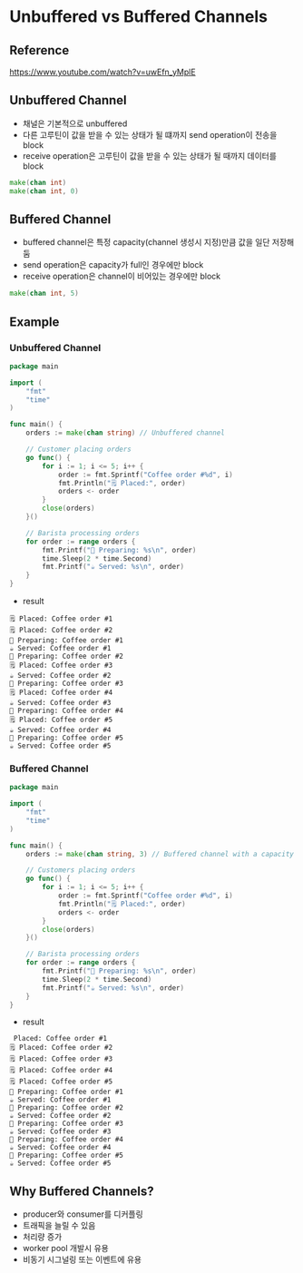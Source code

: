 # Unbuffered vs Buffered Channels

## Reference

https://www.youtube.com/watch?v=uwEfn_yMplE

## Unbuffered Channel

- 채널은 기본적으로 unbuffered
- 다른 고루틴이 값을 받을 수 있는 상태가 될 떄까지 send operation이 전송을 block
- receive operation은 고루틴이 값을 받을 수 있는 상태가 될 때까지 데이터를 block

```go
make(chan int)
make(chan int, 0)
```

## Buffered Channel

- buffered channel은 특정 capacity(channel 생성시 지정)만큼 값을 일단 저장해둠
- send operation은 capacity가 full인 경우에만 block
- receive operation은 channel이 비어있는 경우에만 block

```go
make(chan int, 5)
```

## Example

### Unbuffered Channel 

```go
package main

import (
	"fmt"
	"time"
)

func main() {
	orders := make(chan string) // Unbuffered channel

	// Customer placing orders
	go func() {
		for i := 1; i <= 5; i++ {
			order := fmt.Sprintf("Coffee order #%d", i)
			fmt.Println("🗒️ Placed:", order)
			orders <- order
		}
		close(orders)
	}()

	// Barista processing orders
	for order := range orders {
		fmt.Printf("🫘 Preparing: %s\n", order)
		time.Sleep(2 * time.Second)
		fmt.Printf("☕️ Served: %s\n", order)
	}
}
```

- result

```
🗒️ Placed: Coffee order #1
🗒️ Placed: Coffee order #2
🫘 Preparing: Coffee order #1
☕️ Served: Coffee order #1
🫘 Preparing: Coffee order #2
🗒️ Placed: Coffee order #3
☕️ Served: Coffee order #2
🫘 Preparing: Coffee order #3
🗒️ Placed: Coffee order #4
☕️ Served: Coffee order #3
🫘 Preparing: Coffee order #4
🗒️ Placed: Coffee order #5
☕️ Served: Coffee order #4
🫘 Preparing: Coffee order #5
☕️ Served: Coffee order #5
```

### Buffered Channel

```go
package main

import (
	"fmt"
	"time"
)

func main() {
	orders := make(chan string, 3) // Buffered channel with a capacity of 3

	// Customers placing orders
	go func() {
		for i := 1; i <= 5; i++ {
			order := fmt.Sprintf("Coffee order #%d", i)
			fmt.Println("🗒️ Placed:", order)
			orders <- order
		}
		close(orders)
	}()

	// Barista processing orders
	for order := range orders {
		fmt.Printf("🫘 Preparing: %s\n", order)
		time.Sleep(2 * time.Second)
		fmt.Printf("☕️ Served: %s\n", order)
	}
}

```

- result

```
 Placed: Coffee order #1
🗒️ Placed: Coffee order #2
🗒️ Placed: Coffee order #3
🗒️ Placed: Coffee order #4
🗒️ Placed: Coffee order #5
🫘 Preparing: Coffee order #1
☕️ Served: Coffee order #1
🫘 Preparing: Coffee order #2
☕️ Served: Coffee order #2
🫘 Preparing: Coffee order #3
☕️ Served: Coffee order #3
🫘 Preparing: Coffee order #4
☕️ Served: Coffee order #4
🫘 Preparing: Coffee order #5
☕️ Served: Coffee order #5
```

## Why Buffered Channels?

- producer와 consumer를 디커플링
- 트래픽을 늘릴 수 있음
- 처리량 증가
- worker pool 개발시 유용
- 비동기 시그널링 또는 이벤트에 유용
